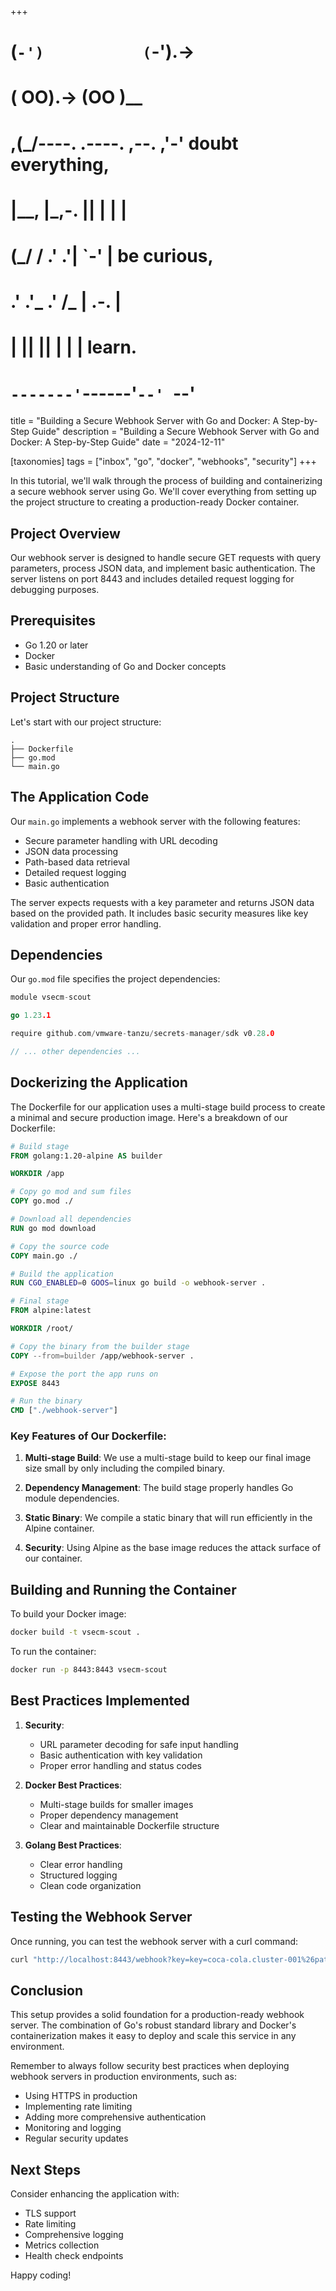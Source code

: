 +++
#   (`-')           (`-').->
#   ( OO).->        (OO )__
# ,(_/----. .----. ,--. ,'-' doubt everything,
# |__,    |\_,-.  ||  | |  |
#  (_/   /    .' .'|  `-'  | be curious,
#  .'  .'_  .'  /_ |  .-.  |
# |       ||      ||  | |  | learn.
# `-------'`------'`--' `--'

title = "Building a Secure Webhook Server with Go and Docker: A Step-by-Step Guide"
description = "Building a Secure Webhook Server with Go and Docker: A Step-by-Step Guide"
date = "2024-12-11"

[taxonomies]
tags = ["inbox", "go", "docker", "webhooks", "security"]
+++

In this tutorial, we'll walk through the process of building and containerizing a secure webhook server using Go. We'll cover everything from setting up the project structure to creating a production-ready Docker container.

## Project Overview

Our webhook server is designed to handle secure GET requests with query parameters, process JSON data, and implement basic authentication. The server listens on port 8443 and includes detailed request logging for debugging purposes.

## Prerequisites

- Go 1.20 or later
- Docker
- Basic understanding of Go and Docker concepts

## Project Structure

Let's start with our project structure:

```
.
├── Dockerfile
├── go.mod
└── main.go
```

## The Application Code

Our `main.go` implements a webhook server with the following features:
- Secure parameter handling with URL decoding
- JSON data processing
- Path-based data retrieval
- Detailed request logging
- Basic authentication

The server expects requests with a key parameter and returns JSON data based on the provided path. It includes basic security measures like key validation and proper error handling.

## Dependencies

Our `go.mod` file specifies the project dependencies:

```go
module vsecm-scout

go 1.23.1

require github.com/vmware-tanzu/secrets-manager/sdk v0.28.0

// ... other dependencies ...
```

## Dockerizing the Application

The Dockerfile for our application uses a multi-stage build process to create a minimal and secure production image. Here's a breakdown of our Dockerfile:

```dockerfile
# Build stage
FROM golang:1.20-alpine AS builder

WORKDIR /app

# Copy go mod and sum files
COPY go.mod ./

# Download all dependencies
RUN go mod download

# Copy the source code
COPY main.go ./

# Build the application
RUN CGO_ENABLED=0 GOOS=linux go build -o webhook-server .

# Final stage
FROM alpine:latest

WORKDIR /root/

# Copy the binary from the builder stage
COPY --from=builder /app/webhook-server .

# Expose the port the app runs on
EXPOSE 8443

# Run the binary
CMD ["./webhook-server"]
```

### Key Features of Our Dockerfile:

1. **Multi-stage Build**: We use a multi-stage build to keep our final image size small by only including the compiled binary.

2. **Dependency Management**: The build stage properly handles Go module dependencies.

3. **Static Binary**: We compile a static binary that will run efficiently in the Alpine container.

4. **Security**: Using Alpine as the base image reduces the attack surface of our container.

## Building and Running the Container

To build your Docker image:

```bash
docker build -t vsecm-scout .
```

To run the container:

```bash
docker run -p 8443:8443 vsecm-scout
```

## Best Practices Implemented

1. **Security**:
    - URL parameter decoding for safe input handling
    - Basic authentication with key validation
    - Proper error handling and status codes

2. **Docker Best Practices**:
    - Multi-stage builds for smaller images
    - Proper dependency management
    - Clear and maintainable Dockerfile structure

3. **Golang Best Practices**:
    - Clear error handling
    - Structured logging
    - Clean code organization

## Testing the Webhook Server

Once running, you can test the webhook server with a curl command:

```bash
curl "http://localhost:8443/webhook?key=key=coca-cola.cluster-001%26path=namespaces.cokeSystem.secrets.adminCredentials"
```

## Conclusion

This setup provides a solid foundation for a production-ready webhook server. The combination of Go's robust standard library and Docker's containerization makes it easy to deploy and scale this service in any environment.

Remember to always follow security best practices when deploying webhook servers in production environments, such as:
- Using HTTPS in production
- Implementing rate limiting
- Adding more comprehensive authentication
- Monitoring and logging
- Regular security updates

## Next Steps

Consider enhancing the application with:
- TLS support
- Rate limiting
- Comprehensive logging
- Metrics collection
- Health check endpoints

Happy coding!
